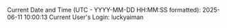 Current Date and Time (UTC - YYYY-MM-DD HH:MM:SS formatted): 2025-06-11 10:00:13
Current User's Login: luckyaiman
